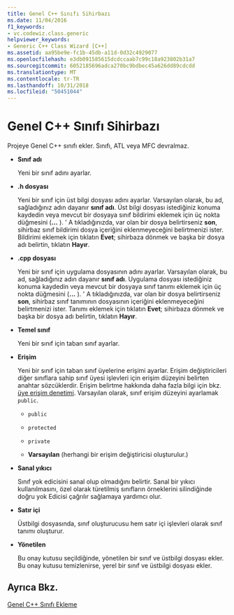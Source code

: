 ```yaml
---
title: Genel C++ Sınıfı Sihirbazı
ms.date: 11/04/2016
f1_keywords:
- vc.codewiz.class.generic
helpviewer_keywords:
- Generic C++ Class Wizard [C++]
ms.assetid: aa95be9e-fc1b-45db-a11d-0d32c4929077
ms.openlocfilehash: e3db091585615dcdccaab7c99c18a923802b31a7
ms.sourcegitcommit: 6052185696adca270bc9bdbec45a626dd89cdcdd
ms.translationtype: MT
ms.contentlocale: tr-TR
ms.lasthandoff: 10/31/2018
ms.locfileid: "50451044"
---
```

# <a name="generic-c-class-wizard"></a>Genel C++ Sınıfı Sihirbazı

Projeye Genel C++ sınıfı ekler. Sınıfı, ATL veya MFC devralmaz.

- **Sınıf adı**

   Yeni bir sınıf adını ayarlar.

- **.h dosyası**

   Yeni bir sınıf için üst bilgi dosyası adını ayarlar. Varsayılan olarak, bu ad, sağladığınız adın dayanır **sınıf adı**. Üst bilgi dosyası istediğiniz konuma kaydedin veya mevcut bir dosyaya sınıf bildirimi eklemek için üç nokta düğmesini (**...** ). ' A tıkladığınızda, var olan bir dosya belirtirseniz **son**, sihirbaz sınıf bildirimi dosya içeriğini eklenmeyeceğini belirtmenizi ister. Bildirimi eklemek için tıklatın **Evet**; sihirbaza dönmek ve başka bir dosya adı belirtin, tıklatın **Hayır**.

- **.cpp dosyası**

   Yeni bir sınıf için uygulama dosyasının adını ayarlar. Varsayılan olarak, bu ad, sağladığınız adın dayanır **sınıf adı**. Uygulama dosyası istediğiniz konuma kaydedin veya mevcut bir dosyaya sınıf tanımı eklemek için üç nokta düğmesini (**...** ). ' A tıkladığınızda, var olan bir dosya belirtirseniz **son**, sihirbaz sınıf tanımının dosyasının içeriğini eklenmeyeceğini belirtmenizi ister. Tanımı eklemek için tıklatın **Evet**; sihirbaza dönmek ve başka bir dosya adı belirtin, tıklatın **Hayır**.

- **Temel sınıf**

   Yeni bir sınıf için taban sınıf ayarlar.

- **Erişim**

   Yeni bir sınıf için taban sınıf üyelerine erişimi ayarlar. Erişim değiştiricileri diğer sınıflara sahip sınıf üyesi işlevleri için erişim düzeyini belirten anahtar sözcüklerdir. Erişim belirtme hakkında daha fazla bilgi için bkz. [üye erişim denetimi](../cpp/member-access-control-cpp.md). Varsayılan olarak, sınıf erişim düzeyini ayarlamak `public`.

   - `public`

   - `protected`

   - `private`

   - **Varsayılan** (herhangi bir erişim değiştiricisi oluşturulur.)

- **Sanal yıkıcı**

   Sınıf yok edicisini sanal olup olmadığını belirtir. Sanal bir yıkıcı kullanılmasını, özel olarak türetilmiş sınıfların örneklerini silindiğinde doğru yok Edicisi çağrılır sağlamaya yardımcı olur.

- **Satır içi**

   Üstbilgi dosyasında, sınıf oluşturucusu hem satır içi işlevleri olarak sınıf tanımı oluşturur.

- **Yönetilen**

   Bu onay kutusu seçildiğinde, yönetilen bir sınıf ve üstbilgi dosyası ekler. Bu onay kutusu temizlenirse, yerel bir sınıf ve üstbilgi dosyası ekler.

## <a name="see-also"></a>Ayrıca Bkz.

[Genel C++ Sınıfı Ekleme](../ide/adding-a-generic-cpp-class.md)